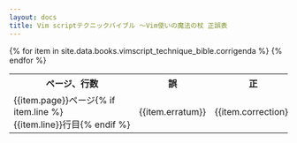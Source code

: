 ```yaml
---
layout: docs
title: Vim scriptテクニックバイブル ～Vim使いの魔法の杖 正誤表
---
```


<table>
<tr>
  <th>ページ、行数</th>
  <th>誤</th>
  <th>正</th>
  <th>解説/言い訳</th>
</tr>
{% for item in site.data.books.vimscript_technique_bible.corrigenda %}
<tr>
  <td><nobr>{{item.page}}ページ</nobr>{% if item.line %} <nobr>{{item.line}}行目{% endif %}</nobr></td>
  <td><nobr>{{item.erratum}}</nobr></td>
  <td><nobr>{{item.correction}}</nobr></td>
  <td>{{item.excuse}}</td>
</tr>
{% endfor %}
</table>
